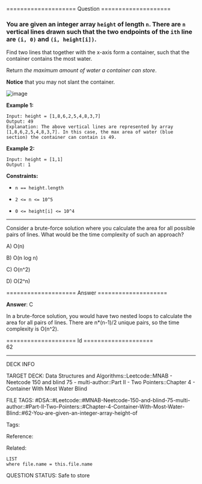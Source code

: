 ==================== Question ====================  

### You are given an integer array `height` of length `n`. There are `n` vertical lines drawn such that the two endpoints of the `ith` line are `(i, 0)` and `(i, height[i])`.

Find two lines that together with the x-axis form a container, such that the container contains the most water.

Return _the maximum amount of water a container can store_.

**Notice** that you may not slant the container.

![image](https://imagedelivery.net/CLfkmk9Wzy8_9HRyug4EVA/abc2d8fd-6012-4f88-7674-f6302aaf4200/public)

**Example 1:**

<!-- codeblock-start -->
<pre><code>Input: height = [1,8,6,2,5,4,8,3,7]
Output: 49
Explanation: The above vertical lines are represented by array [1,8,6,2,5,4,8,3,7]. In this case, the max area of water (blue section) the container can contain is 49.
</code></pre>
<!-- codeblock-end -->

**Example 2:**

<!-- codeblock-start -->
<pre><code>Input: height = [1,1]
Output: 1
</code></pre>
<!-- codeblock-end -->

**Constraints:**

- `n == height.length`

- `2 <= n <= 10^5`

- `0 <= height[i] <= 10^4`

---

Consider a brute-force solution where you calculate the area for all possible pairs of lines. What would be the time complexity of such an approach?

A) O(n)

B) O(n log n)

C) O(n^2)

D) O(2^n)  

==================== Answer ====================  

**Answer**: C

In a brute-force solution, you would have two nested loops to calculate the area for all pairs of lines. There are n\*(n-1)/2 unique pairs, so the time complexity is O(n^2).

==================== Id ====================  
62

---

DECK INFO

TARGET DECK: Data Structures and Algorithms::Leetcode::MNAB - Neetcode 150 and blind 75 - multi-author::Part II - Two Pointers::Chapter 4 - Container With Most Water Blind

FILE TAGS: #DSA::#Leetcode::#MNAB-Neetcode-150-and-blind-75-multi-author::#Part-II-Two-Pointers::#Chapter-4-Container-With-Most-Water-Blind::#62-You-are-given-an-integer-array-height-of

Tags:

Reference:

Related:

```dataview
LIST
where file.name = this.file.name
```
QUESTION STATUS: Safe to store
